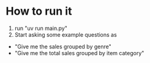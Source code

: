 # How to run it

1) run "uv run main.py"
2) Start asking some example questions as 
* "Give me the sales grouped by genre"
* "Give me the total sales grouped by item category"